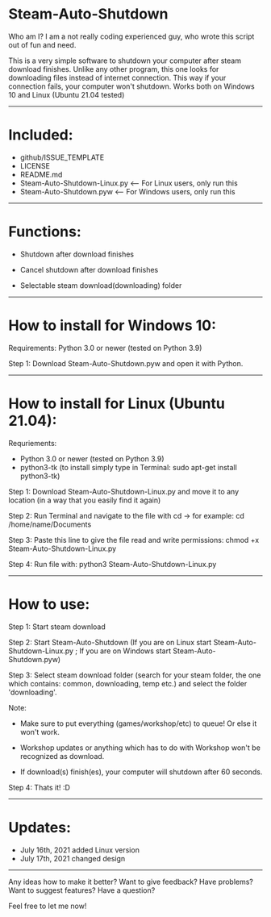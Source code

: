 # Steam-Auto-Shutdown
Who am I?  I am a not really coding experienced guy, who wrote this script out of fun and need.

This is a very simple software to shutdown your computer after steam download finishes. 
Unlike any other program, this one looks for downloading files instead of internet connection. 
This way if your connection fails, your computer won't shutdown. Works both on Windows 10 and Linux (Ubuntu 21.04 tested)

-----

# Included:
- github/ISSUE_TEMPLATE
- LICENSE
- README.md
- Steam-Auto-Shutdown-Linux.py <-- For Linux users, only run this
- Steam-Auto-Shutdown.pyw <-- For Windows users, only run this

-----

# Functions:


- Shutdown after download finishes


- Cancel shutdown after download finishes


- Selectable steam download(downloading) folder

-----

# How to install for Windows 10:


Requirements: Python 3.0 or newer (tested on Python 3.9)

 
Step 1: Download Steam-Auto-Shutdown.pyw and open it with Python.

-----

# How to install for Linux (Ubuntu 21.04):


Requriements: 
- Python 3.0 or newer (tested on Python 3.9)
- python3-tk (to install simply type in Terminal: sudo apt-get install python3-tk)


Step 1: Download Steam-Auto-Shutdown-Linux.py and move it to any location (in a way that you easily find it again)


Step 2: Run Terminal and navigate to the file with cd -> for example: cd /home/name/Documents


Step 3: Paste this line to give the file read and write permissions: chmod +x Steam-Auto-Shutdown-Linux.py


Step 4: Run file with: python3 Steam-Auto-Shutdown-Linux.py


---------

# How to use:


Step 1: Start steam download


Step 2: Start Steam-Auto-Shutdown (If you are on Linux start Steam-Auto-Shutdown-Linux.py ; If you are on Windows start Steam-Auto-Shutdown.pyw)


Step 3: Select steam download folder (search for your steam folder, the one which contains: common, downloading, temp etc.) and select the folder 'downloading'.


Note:


- Make sure to put everything (games/workshop/etc) to queue! Or else it won't work.


- Workshop updates or anything which has to do with Workshop won't be recognized as download.


- If download(s) finish(es), your computer will shutdown after 60 seconds.


Step 4: Thats it! :D

-----------
# Updates:
- July 16th, 2021 added Linux version
- July 17th, 2021 changed design

---------
Any ideas how to make it better? Want to give feedback? Have problems? Want to suggest features? Have a question?


Feel free to let me now!

